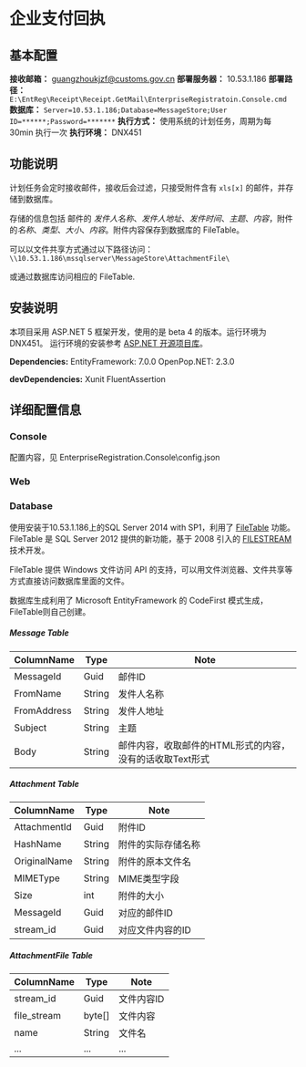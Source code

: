 企业支付回执
==================


基本配置
-----------
**接收邮箱：** guangzhoukjzf@customs.gov.cn
**部署服务器：** 10.53.1.186
**部署路径：** ```E:\EntReg\Receipt\Receipt.GetMail\EnterpriseRegistratoin.Console.cmd```
**数据库：** ```Server=10.53.1.186;Database=MessageStore;User ID=******;Password=*******```
**执行方式：** 使用系统的计划任务，周期为每 30min 执行一次
**执行环境：** DNX451

功能说明
-----------
计划任务会定时接收邮件，接收后会过滤，只接受附件含有 ```xls[x]``` 的邮件，并存储到数据库。

存储的信息包括 邮件的 *发件人名称*、*发件人地址*、*发件时间*、*主题*、*内容*，附件的*名称*、*类型*、*大小*、*内容*。附件内容保存到数据库的 FileTable。

可以以文件共享方式通过以下路径访问：
```\\10.53.1.186\mssqlserver\MessageStore\AttachmentFile\```

或通过数据库访问相应的 FileTable.

安装说明
------------
本项目采用 ASP.NET 5 框架开发，使用的是 beta 4 的版本。运行环境为 DNX451。
运行环境的安装参考 [ASP.NET 开源项目库](https://github.com/aspnet/Home/)。

**Dependencies:**
EntityFramework: 7.0.0
OpenPop.NET: 2.3.0

**devDependencies:**
Xunit
FluentAssertion


详细配置信息
----------------





### Console
配置内容，见 EnterpriseRegistration.Console\config.json


### Web



### Database
使用安装于10.53.1.186上的SQL Server 2014 with SP1，利用了 [FileTable](https://msdn.microsoft.com/en-us/ff929144.aspx) 功能。 FileTable 是 SQL Server 2012 提供的新功能，基于 2008 引入的 [FILESTREAM](https://msdn.microsoft.com/en-us/gg471497) 技术开发。

FileTable 提供 Windows 文件访问 API 的支持，可以用文件浏览器、文件共享等方式直接访问数据库里面的文件。

数据库生成利用了 Microsoft EntityFramework 的 CodeFirst 模式生成，FileTable则自己创建。

##### Message Table

| ColumnName | Type | Note |
|------------|------|------|
|MessageId   | Guid | 邮件ID|
| FromName   | String | 发件人名称 |
| FromAddress|String | 发件人地址 |
| Subject | String | 主题 |
|Body | String | 邮件内容，收取邮件的HTML形式的内容，没有的话收取Text形式 |

##### Attachment Table

| ColumnName | Type | Note |
|------------|-----|-----|
| AttachmentId | Guid | 附件ID |
| HashName | String | 附件的实际存储名称 |
| OriginalName | String | 附件的原本文件名 |
| MIMEType | String | MIME类型字段 |
| Size | int | 附件的大小 |
| MessageId | Guid | 对应的邮件ID |
| stream_id | Guid |对应文件内容的ID|

##### AttachmentFile Table

| ColumnName | Type | Note |
|----------|----|-----|
| stream_id | Guid | 文件内容ID |
| file_stream | byte[] | 文件内容 |
| name | String | 文件名 |
| ... | ... | ... |


